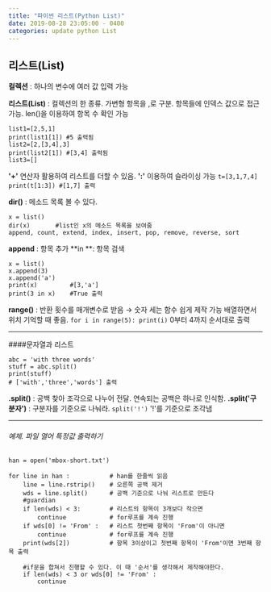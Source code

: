 ```yaml
---
title: "파이썬 리스트(Python List)"
date: 2019-08-28 23:05:00 - 0400
categories: update python List
---
```

## 리스트(List)

**컬렉션** : 하나의 변수에 여러 값 입력 가능

**리스트(List)** : 컬렉션의 한 종류. 가변형
항목을 ,로 구분. 항목들에 인덱스 값으로 접근 가능.
len()을 이용하여 항목 수 확인 가능
```
list1=[2,5,1]
print(list1[1]) #5 출력됨
list2=[2,[3,4],3]
print(list2[1]) #[3,4] 출력됨
list3=[] 
```

**'+'** 연산자 활용하여 리스트를 더할 수 있음.
**':'** 이용하여 슬라이싱 가능
`t=[3,1,7,4] print(t[1:3]) #[1,7] 출력`

**dir()** : 메소드 목록 볼 수 있다.
```
x = list()
dir(x)       #list인 x의 메소드 목록을 보여줌
append, count, extend, index, insert, pop, remove, reverse, sort
```

**append** : 항목 추가
**in **: 항목 검색
```
x = list()
x.append(3)
x.append('a')
print(x)         #[3,'a']
print(3 in x)	 #True 출력
```


**range()** : 반환 횟수를 매개변수로 받음 →  숫자 세는 함수 쉽게 제작 가능
배열하면서 위치 기억할 때 좋음.
`for i in range(5): print(i)` 0부터 4까지 순서대로 출력


- - -

####문자열과 리스트
```
abc = 'with three words'
stuff = abc.split()
print(stuff)
# ['with','three','words'] 출력
```

**.split()** : 공백 찾아 조각으로 나누어 전달. 연속되는 공백은 하나로 인식함.
**.split('구분자')** : 구분자를 기준으로 나눠라. `split('!')` '!'를 기준으로 조각냄

- - -
###### 예제. 파일 열어 특정값 출력하기

```
han = open('mbox-short.txt')

for line in han :          	# han를 한줄씩 읽음
    line = line.rstrip()   	# 오른쪽 공백 제거
    wds = line.split()     	# 공백 기준으로 나눠 리스트로 만든다
    #guardian
    if len(wds) < 3:       	# 리스트의 항목이 3개보다 작으면
        continue           	# for루프를 계속 진행
    if wds[0] != 'From' :  	# 리스트 첫번째 항목이 'From'이 아니면
        continue           	# for루프를 계속 진행
    print(wds[2])          	# 항목 3이상이고 첫번째 항목이 'From'이면 3번째 항목 출력

	#if문을 합쳐서 진행할 수 있다. 이 때 '순서'를 생각해서 제작해야한다.
    if len(wds) < 3 or wds[0] != 'From' :
        continue
```
